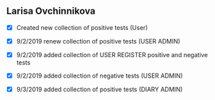   ## Larisa Ovchinnikova
* [x] Created new collection of positive tests (User)
* [x] 9/2/2019 renew collection of positive tests (USER ADMIN)
* [x] 9/2/2019 added collection of USER REGISTER positive and negative tests
* [x] 9/2/2019 added collection of negative tests (USER ADMIN) 
* [x] 9/3/2019 added collection of positive tests (DIARY ADMIN)

